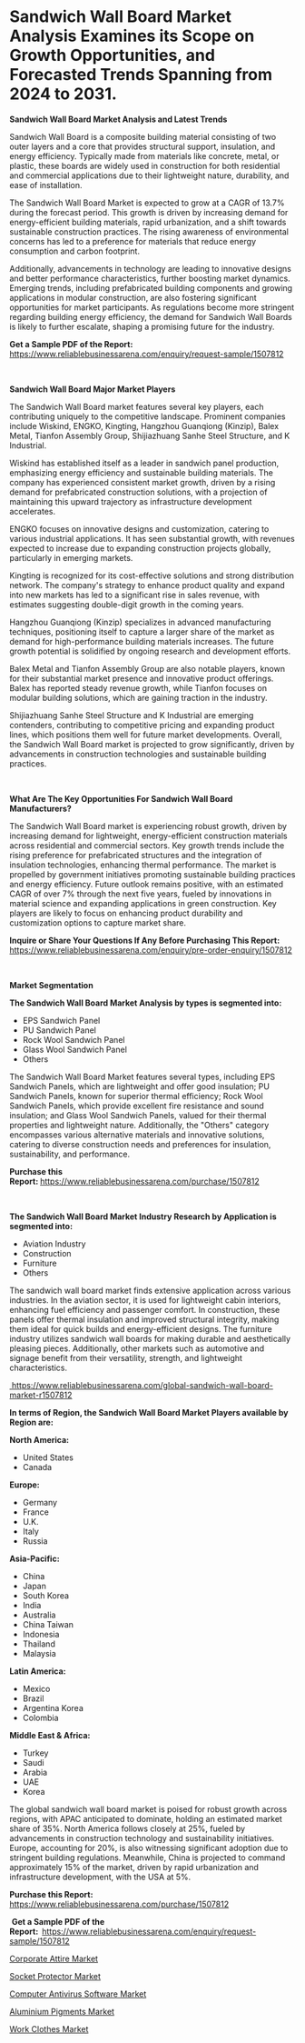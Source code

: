 <p><h1>Sandwich Wall Board Market Analysis Examines its Scope on Growth Opportunities, and Forecasted Trends Spanning from 2024 to 2031.</h1></p><p><strong>Sandwich Wall Board Market Analysis and Latest Trends</strong></p>
<p><p>Sandwich Wall Board is a composite building material consisting of two outer layers and a core that provides structural support, insulation, and energy efficiency. Typically made from materials like concrete, metal, or plastic, these boards are widely used in construction for both residential and commercial applications due to their lightweight nature, durability, and ease of installation.</p><p>The Sandwich Wall Board Market is expected to grow at a CAGR of 13.7% during the forecast period. This growth is driven by increasing demand for energy-efficient building materials, rapid urbanization, and a shift towards sustainable construction practices. The rising awareness of environmental concerns has led to a preference for materials that reduce energy consumption and carbon footprint. </p><p>Additionally, advancements in technology are leading to innovative designs and better performance characteristics, further boosting market dynamics. Emerging trends, including prefabricated building components and growing applications in modular construction, are also fostering significant opportunities for market participants. As regulations become more stringent regarding building energy efficiency, the demand for Sandwich Wall Boards is likely to further escalate, shaping a promising future for the industry.</p></p>
<p><strong>Get a Sample PDF of the Report:&nbsp;</strong> <a href="https://www.reliablebusinessarena.com/enquiry/request-sample/1507812">https://www.reliablebusinessarena.com/enquiry/request-sample/1507812</a></p>
<p>&nbsp;</p>
<p><strong>Sandwich Wall Board Major Market Players</strong></p>
<p><p>The Sandwich Wall Board market features several key players, each contributing uniquely to the competitive landscape. Prominent companies include Wiskind, ENGKO, Kingting, Hangzhou Guanqiong (Kinzip), Balex Metal, Tianfon Assembly Group, Shijiazhuang Sanhe Steel Structure, and K Industrial.</p><p>Wiskind has established itself as a leader in sandwich panel production, emphasizing energy efficiency and sustainable building materials. The company has experienced consistent market growth, driven by a rising demand for prefabricated construction solutions, with a projection of maintaining this upward trajectory as infrastructure development accelerates.</p><p>ENGKO focuses on innovative designs and customization, catering to various industrial applications. It has seen substantial growth, with revenues expected to increase due to expanding construction projects globally, particularly in emerging markets.</p><p>Kingting is recognized for its cost-effective solutions and strong distribution network. The company's strategy to enhance product quality and expand into new markets has led to a significant rise in sales revenue, with estimates suggesting double-digit growth in the coming years.</p><p>Hangzhou Guanqiong (Kinzip) specializes in advanced manufacturing techniques, positioning itself to capture a larger share of the market as demand for high-performance building materials increases. The future growth potential is solidified by ongoing research and development efforts.</p><p>Balex Metal and Tianfon Assembly Group are also notable players, known for their substantial market presence and innovative product offerings. Balex has reported steady revenue growth, while Tianfon focuses on modular building solutions, which are gaining traction in the industry.</p><p>Shijiazhuang Sanhe Steel Structure and K Industrial are emerging contenders, contributing to competitive pricing and expanding product lines, which positions them well for future market developments. Overall, the Sandwich Wall Board market is projected to grow significantly, driven by advancements in construction technologies and sustainable building practices.</p></p>
<p>&nbsp;</p>
<p><strong>What Are The Key Opportunities For Sandwich Wall Board Manufacturers?</strong></p>
<p><p>The Sandwich Wall Board market is experiencing robust growth, driven by increasing demand for lightweight, energy-efficient construction materials across residential and commercial sectors. Key growth trends include the rising preference for prefabricated structures and the integration of insulation technologies, enhancing thermal performance. The market is propelled by government initiatives promoting sustainable building practices and energy efficiency. Future outlook remains positive, with an estimated CAGR of over 7% through the next five years, fueled by innovations in material science and expanding applications in green construction. Key players are likely to focus on enhancing product durability and customization options to capture market share.</p></p>
<p><strong>Inquire or Share Your Questions If Any Before Purchasing This Report:</strong> <a href="https://www.reliablebusinessarena.com/enquiry/pre-order-enquiry/1507812">https://www.reliablebusinessarena.com/enquiry/pre-order-enquiry/1507812</a></p>
<p>&nbsp;</p>
<p><strong>Market Segmentation</strong></p>
<p><strong>The Sandwich Wall Board Market Analysis by types is segmented into:</strong></p>
<p><ul><li>EPS Sandwich Panel</li><li>PU Sandwich Panel</li><li>Rock Wool Sandwich Panel</li><li>Glass Wool Sandwich Panel</li><li>Others</li></ul></p>
<p><p>The Sandwich Wall Board Market features several types, including EPS Sandwich Panels, which are lightweight and offer good insulation; PU Sandwich Panels, known for superior thermal efficiency; Rock Wool Sandwich Panels, which provide excellent fire resistance and sound insulation; and Glass Wool Sandwich Panels, valued for their thermal properties and lightweight nature. Additionally, the "Others" category encompasses various alternative materials and innovative solutions, catering to diverse construction needs and preferences for insulation, sustainability, and performance.</p></p>
<p><strong>Purchase this Report:&nbsp;</strong><a href="https://www.reliablebusinessarena.com/purchase/1507812">https://www.reliablebusinessarena.com/purchase/1507812</a></p>
<p>&nbsp;</p>
<p><strong>The Sandwich Wall Board Market Industry Research by Application is segmented into:</strong></p>
<p><ul><li>Aviation Industry</li><li>Construction</li><li>Furniture</li><li>Others</li></ul></p>
<p><p>The sandwich wall board market finds extensive application across various industries. In the aviation sector, it is used for lightweight cabin interiors, enhancing fuel efficiency and passenger comfort. In construction, these panels offer thermal insulation and improved structural integrity, making them ideal for quick builds and energy-efficient designs. The furniture industry utilizes sandwich wall boards for making durable and aesthetically pleasing pieces. Additionally, other markets such as automotive and signage benefit from their versatility, strength, and lightweight characteristics.</p></p>
<p><a href="https://www.reliablebusinessarena.com/global-sandwich-wall-board-market-r1507812">&nbsp;https://www.reliablebusinessarena.com/global-sandwich-wall-board-market-r1507812</a></p>
<p><strong>In terms of Region, the Sandwich Wall Board Market Players available by Region are:</strong></p>
<p>
    <p> <strong> North America: </strong>
        <ul>
            <li>United States</li>
            <li>Canada</li>
        </ul>
        </p> 
    <p> <strong> Europe: </strong>
        <ul>
            <li>Germany</li>
            <li>France</li>
            <li>U.K.</li>
            <li>Italy</li>
            <li>Russia</li>
        </ul>
        </p> 
    <p> <strong> Asia-Pacific: </strong>
        <ul>
            <li>China</li>
            <li>Japan</li>
            <li>South Korea</li>
            <li>India</li>
            <li>Australia</li>
            <li>China Taiwan</li>
            <li>Indonesia</li>
            <li>Thailand</li>
            <li>Malaysia</li>
        </ul>
        </p> 
    <p> <strong> Latin America: </strong>
        <ul>
            <li>Mexico</li>
            <li>Brazil</li>
            <li>Argentina Korea</li>
            <li>Colombia</li>
        </ul>
        </p> 
    <p> <strong> Middle East & Africa: </strong>
        <ul>
            <li>Turkey</li>
            <li>Saudi</li>
            <li>Arabia</li>
            <li>UAE</li>
            <li>Korea</li>
        </ul>
    </p>
    </p>
<p><p>The global sandwich wall board market is poised for robust growth across regions, with APAC anticipated to dominate, holding an estimated market share of 35%. North America follows closely at 25%, fueled by advancements in construction technology and sustainability initiatives. Europe, accounting for 20%, is also witnessing significant adoption due to stringent building regulations. Meanwhile, China is projected to command approximately 15% of the market, driven by rapid urbanization and infrastructure development, with the USA at 5%.</p></p>
<p><strong>Purchase this Report: </strong><a href="https://www.reliablebusinessarena.com/purchase/1507812">https://www.reliablebusinessarena.com/purchase/1507812</a></p>
<p>&nbsp;<strong>Get a Sample PDF of the Report:&nbsp;&nbsp;</strong><a href="https://www.reliablebusinessarena.com/enquiry/request-sample/1507812">https://www.reliablebusinessarena.com/enquiry/request-sample/1507812</a></p>
<p><strong></strong></p>
<p><p><a href="https://issuu.com/reportprime-2/docs/corporate-attire-market-size-2030.p_7e5e4fd6862117">Corporate Attire Market</a></p><p><a href="https://www.linkedin.com/pulse/insights-socket-protector-market-share-competitive-landscape-vlfme?trackingId=DWQEC0IgSi613NGojtlv%2BQ%3D%3D">Socket Protector Market</a></p><p><a href="https://www.linkedin.com/pulse/global-computer-antivirus-software-market-focus-application-end-use-wblxc?trackingId=g%2BZZV5AgSfeCtjgghhcMaA%3D%3D">Computer Antivirus Software Market</a></p><p><a href="https://medium.com/@tessfeeney/emerging-opportunities-and-challenges-in-the-global-aluminium-pigments-market-2024-2031-f0deba8f5a6f">Aluminium Pigments Market</a></p><p><a href="https://issuu.com/reportprime-2/docs/work-clothes-market-size-2030.pptx_efa9fb4435723c">Work Clothes Market</a></p></p>